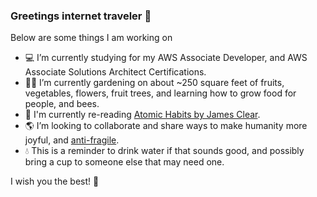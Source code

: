 ### Greetings internet traveler 👋

Below are some things I am working on

- 💻 I’m currently studying for my AWS Associate Developer, and AWS Associate Solutions Architect Certifications.
- 👨‍🌾 I’m currently gardening on about ~250 square feet of fruits, vegetables, flowers, fruit trees, and learning how to grow food for people, and bees.
- 📖 I'm currently re-reading [Atomic Habits by James Clear](https://jamesclear.com/atomic-habits).
- 🌎 I’m looking to collaborate and share ways to make humanity more joyful, and [anti-fragile](https://en.wikipedia.org/wiki/Antifragility).
- 💧 This is a reminder to drink water if that sounds good, and possibly bring a cup to someone else that may need one.

I wish you the best! 🙏
